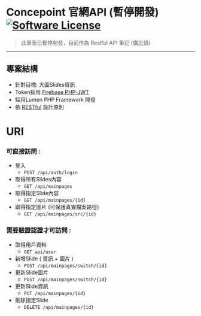 # Concepoint 官網API (暫停開發) [![Software License](https://img.shields.io/badge/license-MIT-brightgreen.svg?style=flat-square)](LICENSE.md)
> 此專案已暫停開發，目前作為 Restful API 筆記 (備忘錄)

---

## 專案結構
- 針對目標: 大圖Slides資訊
- Token採用 [Firebase PHP-JWT](https://github.com/firebase/php-jwt)
- 採用Lumen PHP Framework 開發
- 依 [RESTful](https://en.wikipedia.org/wiki/Representational_state_transfer) 設計原則


# URI
### 可直接訪問 :
* 登入
    * `POST /api/auth/login`
* 取得所有Slides內容
    * `GET /api/mainpages`
* 取得指定Slide內容
    * `GET /api/mainpages/{id}`
* 取得指定圖片 (可保護真實檔案路徑)
    * `GET /api/mainpages/src/{id}`    
### 需要驗證認證才可訪問 :
* 取得用戶資料
    * `GET api/user`
* 新增Slide ( 資訊 + 圖片 )
    * `POST /api/mainpages/switch/{id}`
* 更新Slide圖片
    * `POST /api/mainpages/switch/{id}`
* 更新Slide資訊
    * `PUT /api/mainpages/{id}`
* 刪除指定Slide
    * `DELETE /api/mainpages/{id}`